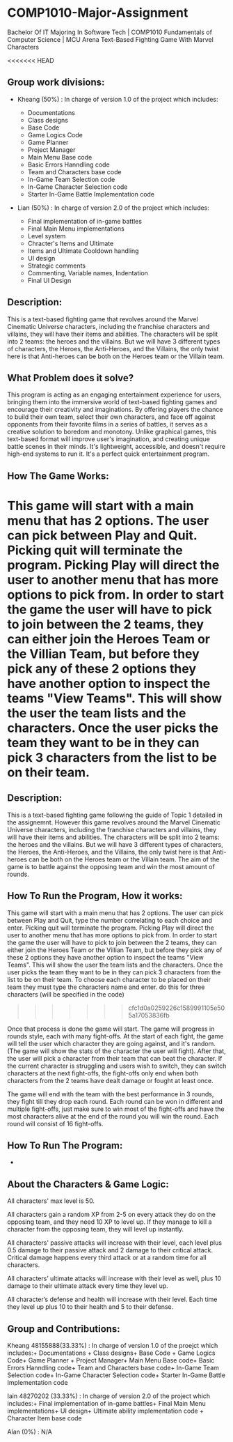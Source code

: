 # COMP1010-Major-Assignment
Bachelor Of IT Majoring In Software Tech |
COMP1010 Fundamentals of Computer Science |
MCU Arena Text-Based Fighting Game With Marvel Characters

<<<<<<< HEAD
## Group work divisions:
- Kheang (50%) : In charge of version 1.0 of the project which includes:
    + Documentations 
    + Class designs
    + Base Code 
    + Game Logics Code
    + Game Planner 
    + Project Manager
    + Main Menu Base code
    + Basic Errors Hanndling code
    + Team and Characters base code
    + In-Game Team Selection code
    + In-Game Character Selection code
    + Starter In-Game Battle Implementation code

- Lian (50%) : In charge of version 2.0 of the project which includes:
    + Final implementation of in-game battles
    + Final Main Menu implementations
    + Level system
    + Chracter's Items and Ultimate
    + Items and Ultimate Cooldown handling
    + UI design
    + Strategic comments
    + Commenting, Variable names, Indentation
    + Final UI Design

## Description:
This is a text-based fighting game that revolves around the Marvel Cinematic Universe characters, including the franchise characters and villains, they will have their items and abilities. The characters will be split into 2 teams: the heroes and the villains. But we will have 3 different types of characters, the Heroes, the Anti-Heroes, and the Villains, the only twist here is that Anti-heroes can be both on the Heroes team or the Villain team.

## What Problem does it solve?
This program is acting as an engaging entertainment experience for users, bringing them into the immersive world of text-based fighting games and encourage their creativity and imaginations. By offering players the chance to build their own team, select their own characters, and face off against opponents from their favorite films in a series of battles, it serves as a creative solution to boredom and monotony. Unlike graphical games, this text-based format will improve user's imagination, and creating unique battle scenes in their minds. It's lightweight, accessible, and doesn't require high-end systems to run it. It's a perfect quick entertainment program.

## How The Game Works:
This game will start with a main menu that has 2 options. The user can pick between Play and Quit. Picking quit will terminate the program. Picking Play will direct the user to another menu that has more options to pick from. In order to start the game the user will have to pick to join between the 2 teams, they can either join the Heroes Team or the Villian Team, but before they pick any of these 2 options they have another option to inspect the teams "View Teams". This will show the user the team lists and the characters. Once the user picks the team they want to be in they can pick 3 characters from the list to be on their team.
=======

## Description:
This is a text-based fighting game following the guide of Topic 1 detailed in the assignemnt. However this game revolves around the Marvel Cinematic Universe characters, including the franchise characters and villains, they will have their items and abilities. The characters will be split into 2 teams: the heroes and the villains. But we will have 3 different types of characters, the Heroes, the Anti-Heroes, and the Villains, the only twist here is that Anti-heroes can be both on the Heroes team or the Villain team. The aim of the game is to battle against the opposing team and win the most amount of rounds.

## How To Run the Program, How it works:
This game will start with a main menu that has 2 options. The user can pick between Play and Quit, type the number correlating to each choice and enter. Picking quit will terminate the program. Picking Play will direct the user to another menu that has more options to pick from. In order to start the game the user will have to pick to join between the 2 teams, they can either join the Heroes Team or the Villian Team, but before they pick any of these 2 options they have another option to inspect the teams "View Teams". This will show the user the team lists and the characters. Once the user picks the team they want to be in they can pick 3 characters from the list to be on their team. To choose each character to be placed on their team they must type the characters name and enter. do this for three characters (will be specified in the code)
>>>>>>> cfc1d0a0259226c1589991105e505a17053836fb

Once that process is done the game will start. The game will progress in rounds style, each with many fight-offs. At the start of each fight, the game will tell the user which character they are going against, and it's random. (The game will show the stats of the character the user will fight). After that, the user will pick a character from their team that can beat the character. If the current character is struggling and users wish to switch, they can switch characters at the next fight-offs, the fight-offs only end when both characters from the 2 teams have dealt damage or fought at least once.

The game will end with the team with the best performance in 3 rounds, they fight till they drop each round. Each round can be won in different and multiple fight-offs, just make sure to win most of the fight-offs and have the most characters alive at the end of the round you will win the round. Each round will consist of 16 fight-offs.

## How To Run The Program:
- 

## About the Characters & Game Logic:
All characters' max level is 50.

All characters gain a random XP from 2-5 on every attack they do on the opposing team, and they need 10 XP to level up. If they manage to kill a character from the opposing team, they will level up instantly.

All characters' passive attacks will increase with their level, each level plus 0.5 damage to their passive attack and 2 damage to their critical attack. Critical damage happens every third attack or at a random time for all characters.

All characters’ ultimate attacks will increase with their level as well, plus 10 damage to their ultimate attack every time they level up.

All character’s defense and health will increase with their level. Each time they level up plus 10 to their health and 5 to their defense.

## Group and Contributions:
Kheang 48155888(33.33%) : In charge of version 1.0 of the proejct which includes:+ Documentations + Class designs+ Base Code + Game Logics Code+ Game Planner + Project Manager+ Main Menu Base code+ Basic Errors Hanndling code+ Team and Characters base code+ In-Game Team Selection code+ In-Game Character Selection code+ Starter In-Game Battle Implementation code

Iain 48270202 (33.33%) : In charge of version 2.0 of the project which includes:+ Final implementation of in-game battles+ Final Main Menu implementations+ UI design+ Ultimate ability implementation code + Character Item base code 

Alan (0%) : N/A

